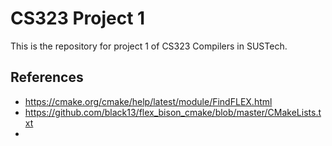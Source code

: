 # CS323 Project 1

This is the repository for project 1 of CS323 Compilers in SUSTech.

## References

- https://cmake.org/cmake/help/latest/module/FindFLEX.html
- https://github.com/black13/flex_bison_cmake/blob/master/CMakeLists.txt
- 